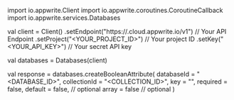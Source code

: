 import io.appwrite.Client
import io.appwrite.coroutines.CoroutineCallback
import io.appwrite.services.Databases

val client = Client()
    .setEndpoint("https://<REGION>.cloud.appwrite.io/v1") // Your API Endpoint
    .setProject("<YOUR_PROJECT_ID>") // Your project ID
    .setKey("<YOUR_API_KEY>") // Your secret API key

val databases = Databases(client)

val response = databases.createBooleanAttribute(
    databaseId = "<DATABASE_ID>",
    collectionId = "<COLLECTION_ID>",
    key = "",
    required = false,
    default = false, // optional
    array = false // optional
)
